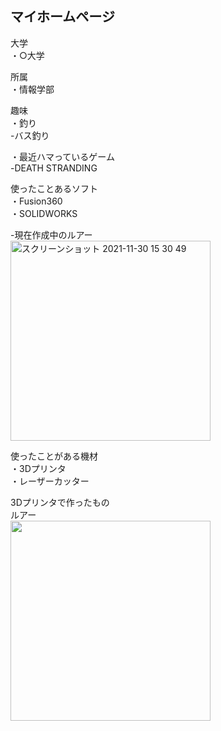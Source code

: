 ## マイホームページ

大学  
・○大学

所属  
・情報学部

趣味  
・釣り  
-バス釣り

・最近ハマっているゲーム  
-DEATH STRANDING

使ったことあるソフト  
・Fusion360  
・SOLIDWORKS

-現在作成中のルアー   
<img width="320" alt="スクリーンショット 2021-11-30 15 30 49" src="https://user-images.githubusercontent.com/95011705/143997324-50eacf50-1b10-4ea3-a4af-10f1b4edf7ac.png">

使ったことがある機材  
・3Dプリンタ  
・レーザーカッター

3Dプリンタで作ったもの  
ルアー  
<img src="https://user-images.githubusercontent.com/95011705/143995067-74ff0ccf-05c9-4f39-b93f-72910f0cde19.JPG" width="320px">



